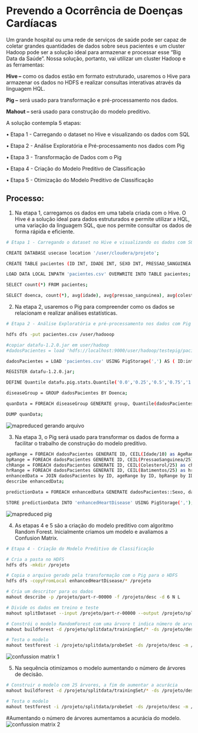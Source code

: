 # Prevendo a Ocorrência de Doenças Cardíacas
Um grande hospital ou uma rede de serviços de saúde pode ser capaz de coletar grandes quantidades de dados sobre seus pacientes e um cluster Hadoop pode ser a solução ideal para armazenar e processar esse “Big Data da Saúde”. Nossa solução, portanto, vai utilizar um cluster Hadoop e as ferramentas:

**Hive –** como os dados estão em formato estruturado, usaremos o Hive para armazenar os dados no HDFS e realizar consultas interativas através da linguagem HQL.

**Pig –** será usado para transformação e pré-processamento nos dados.

**Mahout –** será usado para construção do modelo preditivo.

A solução contempla 5 etapas:

• Etapa 1 - Carregando o dataset no Hive e visualizando os dados com SQL

• Etapa 2 - Análise Exploratória e Pré-processamento nos dados com Pig

• Etapa 3 - Transformação de Dados com o Pig

• Etapa 4 - Criação do Modelo Preditivo de Classificação

• Etapa 5 - Otimização do Modelo Preditivo de Classificação

## Processo:
1.	Na etapa 1, carregamos os dados em uma tabela criada com o Hive. O Hive é a solução ideal para dados estruturados e permite utilizar a HQL, uma variação da linguagem SQL, que nos permite consultar os dados de forma rápida e eficiente.
```sh
# Etapa 1 - Carregando o dataset no Hive e visualizando os dados com SQL

CREATE DATABASE usecase location '/user/cloudera/projeto'; 

CREATE TABLE pacientes (ID INT, IDADE INT, SEXO INT, PRESSAO_SANGUINEA INT, COLESTEROL INT, ACUCAR_SANGUE INT, ECG INT, BATIMENTOS INT, DOENCA INT ) ROW FORMAT DELIMITED FIELDS TERMINATED BY ',' STORED AS TEXTFILE; 

LOAD DATA LOCAL INPATH 'pacientes.csv' OVERWRITE INTO TABLE pacientes;

SELECT count(*) FROM pacientes;

SELECT doenca, count(*), avg(idade), avg(pressao_sanguinea), avg(colesterol), avg(acucar_sangue), avg(batimentos) FROM pacientes GROUP BY doenca;
```
2.	Na etapa 2, usaremos o Pig para compreender como os dados se relacionam e realizar análises estatísticas.
```sh
# Etapa 2 - Análise Exploratória e pré-processamento nos dados com Pig

hdfs dfs -put pacientes.csv /user/hadooop

#copiar datafu-1.2.0.jar em user/hadoop
#dadosPacientes = load 'hdfs://localhost:9000/user/hadoop/testepig/pacientes.csv' AS ( ID:int, Idade:int, Sexo:int, PressaoSanguinea:int, Colesterol:int, AcucarSangue:int, ECG:int, Batimentos:int, Doenca:int);

dadosPacientes = LOAD 'pacientes.csv' USING PigStorage(',') AS ( ID:int, Idade:int, Sexo:int, PressaoSanguinea:int, Colesterol:int, AcucarSangue:int, ECG:int, Batimentos:int, Doenca:int);

REGISTER datafu-1.2.0.jar; 

DEFINE Quantile datafu.pig.stats.Quantile('0.0','0.25','0.5','0.75','1.0'); 

diseaseGroup = GROUP dadosPacientes BY Doenca; 

quanData = FOREACH diseaseGroup GENERATE group, Quantile(dadosPacientes.Idade) as Age, Quantile(dadosPacientes.PressaoSanguinea) as BP, Quantile(dadosPacientes.Colesterol) as Colesterol, Quantile(dadosPacientes.AcucarSangue) as AcucarSangue; 

DUMP quanData;
```
![mapreduced gerando arquivo](https://user-images.githubusercontent.com/87387315/144418984-ba2a10dc-4f07-42bd-a975-bb39dee018ac.png)

3.	Na etapa 3, o Pig será usado para transformar os dados de forma a facilitar o trabalho de construção do modelo preditivo.
```sh
ageRange = FOREACH dadosPacientes GENERATE ID, CEIL(Idade/10) as AgeRange; 
bpRange = FOREACH dadosPacientes GENERATE ID, CEIL(PressaoSanguinea/25) as bpRange; 
chRange = FOREACH dadosPacientes GENERATE ID, CEIL(Colesterol/25) as chRange; 
hrRange = FOREACH dadosPacientes GENERATE ID, CEIL(Batimentos/25) as hrRange; 
enhancedData = JOIN dadosPacientes by ID, ageRange by ID, bpRange by ID, hrRange by ID; 
describe enhancedData;

predictionData = FOREACH enhancedData GENERATE dadosPacientes::Sexo, dadosPacientes::AcucarSangue, dadosPacientes::ECG, ageRange::AgeRange, bpRange::bpRange, hrRange::hrRange, dadosPacientes::Doenca; 

STORE predictionData INTO 'enhancedHeartDisease' USING PigStorage(',');
```
![mapreduced pig](https://user-images.githubusercontent.com/87387315/144418802-78a4453f-dd19-4718-8fb3-40344ee00ff2.png)

4.	As etapas 4 e 5 são a criação do modelo preditivo com algoritmo Random Forest. Inicialmente criamos um modelo e avaliamos a Confusion Matrix.
```sh
# Etapa 4 - Criação do Modelo Preditivo de Classificação

# Cria a pasta no HDFS
hdfs dfs -mkdir /projeto

# Copia o arquivo gerado pela transformação com o Pig para o HDFS 
hdfs dfs -copyFromLocal enhancedHeartDisease/* /projeto

# Cria um descritor para os dados
mahout describe -p /projeto/part-r-00000 -f /projeto/desc -d 6 N L

# Divide os dados em treino e teste 
mahout splitDataset --input /projeto/part-r-00000 --output /projeto/splitdata --trainingPercentage 0.7 --probePercentage 0.3

# Constrói o modelo RandomForest com uma árvore t indica número de arvores
mahout buildforest -d /projeto/splitdata/trainingSet/* -ds /projeto/desc -sl 3 -p -t 1 -o /projeto/model

# Testa o modelo
mahout testforest -i /projeto/splitdata/probeSet -ds /projeto/desc -m /projeto/model -a -mr -o /projeto/predictions
```
![confussion matrix 1](https://user-images.githubusercontent.com/87387315/144418855-c81d7c7a-0999-4f07-b193-7d9cab175f27.png)

5.	Na sequência otimizamos o modelo aumentando o número de árvores de decisão.
```sh
# Construir o modelo com 25 árvores, a fim de aumentar a acurácia
mahout buildforest -d /projeto/splitdata/trainingSet/* -ds /projeto/desc -sl 3 -p -t 25 -o /projeto/model1

# Testa o modelo
mahout testforest -i /projeto/splitdata/probeSet -ds /projeto/desc -m /projeto/model1 -a -mr -o /projeto/predictions1
```
#Aumentando o número de árvores aumentamos a acurácia do modelo.
![confussion matrix 2](https://user-images.githubusercontent.com/87387315/144418881-4fd6a062-107a-47c8-a6d5-885167e1078a.png)


